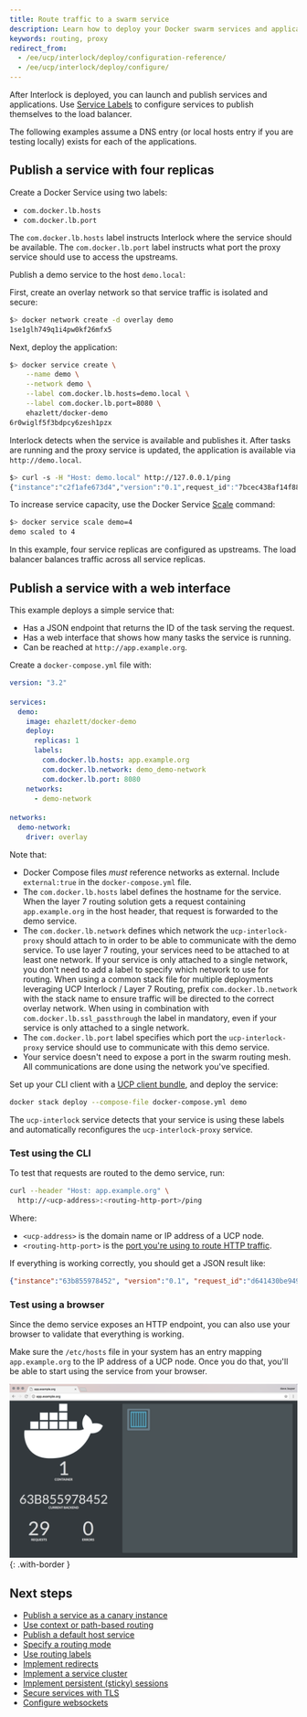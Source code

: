 ```yaml
---
title: Route traffic to a swarm service
description: Learn how to deploy your Docker swarm services and applications
keywords: routing, proxy
redirect_from:
  - /ee/ucp/interlock/deploy/configuration-reference/
  - /ee/ucp/interlock/deploy/configure/
---
```


After Interlock is deployed, you can launch and publish services and applications.
Use [Service Labels](/engine/reference/commandline/service_create/#set-metadata-on-a-service--l-label)
to configure services to publish themselves to the load balancer.

The following examples assume a DNS entry (or local hosts entry if you are testing locally) exists
for each of the applications.

## Publish a service with four replicas
Create a Docker Service using two labels:

- `com.docker.lb.hosts`
- `com.docker.lb.port`

The `com.docker.lb.hosts` label instructs Interlock where the service should be available.
The `com.docker.lb.port` label instructs what port the proxy service should use to access
the upstreams.

Publish a demo service to the host `demo.local`:

First, create an overlay network so that service traffic is isolated and secure:

```bash
$> docker network create -d overlay demo
1se1glh749q1i4pw0kf26mfx5
```

Next, deploy the application:

```bash
$> docker service create \
    --name demo \
    --network demo \
    --label com.docker.lb.hosts=demo.local \
    --label com.docker.lb.port=8080 \
    ehazlett/docker-demo
6r0wiglf5f3bdpcy6zesh1pzx
```

Interlock detects when the service is available and publishes it. After tasks are running
and the proxy service is updated, the application is available via `http://demo.local`.

```bash
$> curl -s -H "Host: demo.local" http://127.0.0.1/ping
{"instance":"c2f1afe673d4","version":"0.1",request_id":"7bcec438af14f8875ffc3deab9215bc5"}
```

To increase service capacity, use the Docker Service [Scale](https://docs.docker.com/engine/swarm/swarm-tutorial/scale-service/) command:

```bash
$> docker service scale demo=4
demo scaled to 4
```

In this example, four service replicas are configured as upstreams.  The load balancer balances traffic
across all service replicas.

## Publish a service with a web interface
This example deploys a simple service that:

* Has a JSON endpoint that returns the ID of the task serving the request.
* Has a web interface that shows how many tasks the service is running.
* Can be reached at `http://app.example.org`.

Create a `docker-compose.yml` file with:

```yaml
version: "3.2"

services:
  demo:
    image: ehazlett/docker-demo
    deploy:
      replicas: 1
      labels:
        com.docker.lb.hosts: app.example.org
        com.docker.lb.network: demo_demo-network
        com.docker.lb.port: 8080
    networks:
      - demo-network

networks:
  demo-network:
    driver: overlay
```

Note that:

* Docker Compose files _must_ reference networks as external. Include `external:true` in the `docker-compose.yml` file.
* The `com.docker.lb.hosts` label defines the hostname for the service. When
the layer 7 routing solution gets a request containing `app.example.org` in
the host header, that request is forwarded to the demo service.
* The `com.docker.lb.network` defines which network the `ucp-interlock-proxy`
should attach to in order to be able to communicate with the demo service.
To use layer 7 routing, your services need to be attached to at least one network.
If your service is only attached to a single network, you don't need to add
a label to specify which network to use for routing. When using a common stack file for multiple deployments leveraging UCP Interlock / Layer 7 Routing, prefix `com.docker.lb.network` with the stack name to ensure traffic will be directed to the correct overlay network. When using in combination with `com.docker.lb.ssl_passthrough` the label in mandatory, even if your service is only attached to a single network.
* The `com.docker.lb.port` label specifies which port the `ucp-interlock-proxy`
service should use to communicate with this demo service.
* Your service doesn't need to expose a port in the swarm routing mesh. All
communications are done using the network you've specified.

Set up your CLI client with a [UCP client bundle](../../user-access/cli.md),
and deploy the service:

```bash
docker stack deploy --compose-file docker-compose.yml demo
```

The `ucp-interlock` service detects that your service is using these labels
and automatically reconfigures the `ucp-interlock-proxy` service.

### Test using the CLI

To test that requests are routed to the demo service, run:

```bash
curl --header "Host: app.example.org" \
  http://<ucp-address>:<routing-http-port>/ping
```

Where:

* `<ucp-address>` is the domain name or IP address of a UCP node.
* `<routing-http-port>` is the [port you're using to route HTTP traffic](../deploy/index.md).

If everything is working correctly, you should get a JSON result like:

```json
{"instance":"63b855978452", "version":"0.1", "request_id":"d641430be9496937f2669ce6963b67d6"}
```

### Test using a browser

Since the demo service exposes an HTTP endpoint, you can also use your browser
to validate that everything is working.

Make sure the `/etc/hosts` file in your system has an entry mapping
`app.example.org` to the IP address of a UCP node. Once you do that, you'll be
able to start using the service from your browser.

![browser](../../images/route-simple-app-1.png){: .with-border }

## Next steps

- [Publish a service as a canary instance](./canary.md)
- [Use context or path-based routing](./context.md)
- [Publish a default host service](./interlock-vip-mode.md)
- [Specify a routing mode](./interlock-vip-mode.md)
- [Use routing labels](./labels-reference.md)
- [Implement redirects](./redirects.md)
- [Implement a service cluster](./service-clusters.md)
- [Implement persistent (sticky) sessions](./sessions.md)
- [Secure services with TLS](./tls.md)
- [Configure websockets](./websockets.md)
